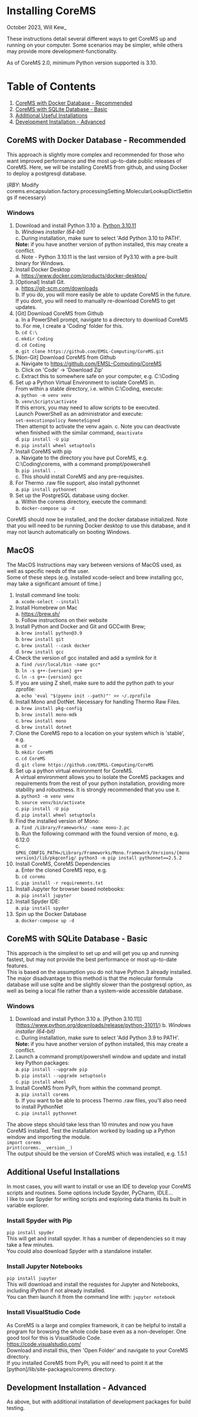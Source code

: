 ﻿# Installing CoreMS
October 2023, Will Kew_

These instructions detail several different ways to get CoreMS up and running on your computer. Some scenarios may be simpler, while others may provide more development-functionality.  

As of CoreMS 2.0, minimum Python version supported is 3.10.


# Table of Contents
1. [CoreMS with Docker Database - Recommended](#medium)
2. [CoreMS with SQLite Database - Basic](#basic) 
3. [Additional Useful Installations](#misc)
4. [Development Installation - Advanced ](#dev)


## CoreMS with Docker Database - Recommended <a name="medium"></a>  
This approach is slightly more complex and recommended for those who want improved performance and the most up-to-date public releases of CoreMS. Here, we will be installing CoreMS from github, and using Docker to deploy a postgresql database.   

(*RBY*: Modify corems.encapsulation.factory.processingSetting.MolecularLookupDictSettings if necessary)

### Windows   
1. Download and install Python 3.10 
	a. [Python 3.10.11](https://www.python.org/downloads/release/python-31011/)  
	b. *Windows installer (64-bit)*  
	c. During installation, make sure to select 'Add Python 3.10 to PATH'. **Note:** if you have another version of python installed, this may create a conflict.  
    d. Note - Python 3.10.11 is the last version of Py3.10 with a pre-built binary for Windows.   
2. Install Docker Desktop   
    a. https://www.docker.com/products/docker-desktop/  
3. [Optional] Install Git.   
	a.	 https://git-scm.com/downloads  
	b. If you do, you will more easily be able to update CoreMS in the future. If you dont, you will need to manually re-download CoreMS to get updates.   
4. [Git] Download CoreMS from Github   
	a. In a PowerShell prompt, navigate to a directory to download CoreMS to. For me, I create a 'Coding' folder for this.   
	b. `cd C:\`   
	c. `mkdir Coding`   
	d. `cd Coding`  
	e. `git clone https://github.com/EMSL-Computing/CoreMS.git`  
5. [Non-Git] Download CoreMS from Github  
	a. Navigate to https://github.com/EMSL-Computing/CoreMS  
	b. Click on 'Code' -> 'Download Zip'   
	c. Extract this to somewhere safe on your computer, e.g. C:\Coding
6. Set up a Python Virtual Environment to isolate CoreMS in.   
   From within a stable directory, i.e. within C:\Coding, execute:  
   a. `python -m venv venv`  
   b. `venv\Scripts\activate`    
   If this errors, you may need to allow scripts to be executed.  
   Launch PowerShell as an administrator and execute:  
   `set-executionpolicy RemoteSigned`    
   Then attempt to activate the venv again. 
   c. Note you can deactivate when finished with the similar command, `deactivate`  
   d. `pip install -U pip`     
   e. `pip install wheel setuptools`     
7. Install CoreMS with pip   
	a. Navigate to the directory you have put CoreMS, e.g. C:\Coding\corems, with a command prompt/powershell   
	b. `pip install .`   
	c. This should install CoreMS and any pre-requisites.   
8. For Thermo .raw file support, also install pythonnet  
    a. `pip install pythonnet`  
9.  Set up the PostgreSQL database using docker.   
    a. Within the corems directory, execute the command:  
    b. `docker-compose up -d`  
 
CoreMS should now be installed, and the docker database initialized. Note that you will need to be running Docker desktop to use this database, and it may not launch automatically on booting Windows.   

## MacOS
The MacOS Instructions may vary between versions of MacOS used, as well as specific needs of the user.   
Some of these steps (e.g. installed xcode-select and brew installing gcc, may take a significant amount of time.)  
1. Install command line tools:  
    a. `xcode-select --install`  
2. Install Homebrew on Mac  
    a. https://brew.sh/     
	b. Follow instructions on their website    
3. Install Python and Docker and Git and GCCwith Brew;  
   a. `brew install python@3.9`  
   b. `brew install git`  
   c. `brew install --cask docker`  
   d. `brew install gcc`  
4. Check the version of gcc installed and add a symlink for it    
   a. `find /usr/local/bin -name gcc*`      
   b. `ln -s g++-{version} g++`     
   c. `ln -s g++-{version} gcc`  
5.  If you are using Z shell, make sure to add the python path to your zprofile:    
   a. `echo 'eval "$(pyenv init --path)"' >> ~/.zprofile`    
6. Install Mono and DotNet. Necessary for handling Thermo Raw Files.     
   a. `brew install pkg-config`    
   b. `brew install mono-mdk`     
   c. `brew install mono`     
   d. `brew install dotnet`     
7. Clone the CoreMS repo to a location on your system which is 'stable', e.g.     
   a. `cd ~`     
   b. `mkdir CoreMS`    
   c. `cd CoreMS `    
   d. `git clone https://github.com/EMSL-Computing/CoreMS`    
8.  Set up a python virtual environment for CoreMS.    
    A virtual environment allows you to isolate the CoreMS packages and requirements from the rest of your python installation, providing more stability and robustness. It is strongly recommended that you use it.     
   a. `python3 -m venv venv`    
   b. `source venv/bin/activate`    
   c. `pip install -U pip`     
   d. `pip install wheel setuptools`    
9.  Find the installed version of Mono:  
   a. `find /Library/Frameworks/ -name mono-2.pc`  
   b. Run the following command with the found version of mono, e.g. 6.12.0  
   c. `$PKG_CONFIG_PATH=/Library/Frameworks/Mono.framework/Versions/{mono version}/lib/pkgconfig/ python3 -m pip install pythonnet==2.5.2`
10. Install CoreMS, CoreMS Dependencies  
    a. Enter the cloned CoreMS repo, e.g.   
	b. `cd corems`  
    c. `pip install -r requirements.txt`
11. Install Jupyter for browser based notebooks:  
    a. `pip install jupyter`
12. Install Spyder IDE:  
    a. `pip install spyder`
13. Spin up the Docker Database  
    a. `docker-compose up -d`


## CoreMS with SQLite Database - Basic <a name="basic"></a>  
This approach is the simplest to set up and will get you up and running fastest, but may not provide the best performance or most up-to-date features.  
This is based on the assumption you do not have Python 3 already installed. 
The major disadvantage to this method is that the molecular formula database will use sqlite and be slightly slower than the postgresql option, as well as being a local file rather than a system-wide accessible database.   
### Windows   
1. Download and install Python 3.10 
	a. [Python 3.10.11]](https://www.python.org/downloads/release/python-31011/) 
	b. *Windows installer (64-bit)*  
	c. During installation, make sure to select 'Add Python 3.9 to PATH'. **Note:** if you have another version of python installed, this may create a conflict.   
2. Launch a command prompt/powershell window and update and install key Python packages:  
	a.  `pip install --upgrade pip`   
	b.  `pip install --upgrade setuptools`   
	c.  `pip install wheel`   
3. Install CoreMS from PyPi, from within the command prompt.  
	a. `pip install corems`  
	b. If you want to be able to process Thermo .raw files, you'll also need to install PythonNet  
	c. `pip install pythonnet`  

The above steps should take less than 10 minutes and now you have CoreMS installed. Test the installation worked by loading up a Python window and importing the module.   
`import corems`  
`print(corems.__version__)`  
The output should be the version of CoreMS which was installed, e.g. 1.5.1  
	


## Additional Useful Installations <a name="misc"></a>  
In most cases, you will want to install or use an IDE to develop your CoreMS scripts and routines. Some options include Spyder, PyCharm, IDLE...   
I like to use Spyder for writing scripts and exploring data thanks its built in variable explorer.   
### Install Spyder with Pip  
`pip install spyder`  
This will get and install spyder. It has a number of dependencies so it may take a few minutes.   
You could also download Spyder with a standalone installer.  

### Install Jupyter Notebooks 
`pip install jupyter`  
This will download and install the requistes for Jupyter and Notebooks, including iPython if not already installed.  
You can then launch it from the command line with:
`jupyter notebook`  

### Install VisualStudio Code   
As CoreMS is a large and complex framework, it can be helpful to install a program for browsing the whole code base even as a non-developer. One good tool for this is VisualStudio Code.   
https://code.visualstudio.com/   
Download and install this, then 'Open Folder' and navigate to your CoreMS directory.   
If you installed CoreMS from PyPi, you will need to point it at the [python]/lib/site-packages/corems directory.   


## Development Installation - Advanced <a name="dev"></a>  
As above, but with additional installation of development packages for build testing.   

